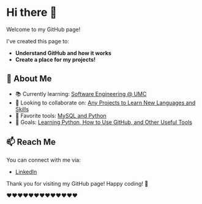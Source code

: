 # Hi there 👋

Welcome to my GitHub page!

I've created this page to:

- **Understand GitHub and how it works**
- **Create a place for my projects!**

## 🌟 About Me

- 📚 Currently learning: <ins> Software Engineering @ UMC </ins>
- 👯 Looking to collaborate on: <ins> Any Projects to Learn New Languages and Skills </ins>
- 🌟 Favorite tools: <ins> MySQL and Python </ins>
- 🎯 Goals: <ins> Learning Python, How to Use GitHub, and Other Useful Tools </ins>

## 📫 Reach Me

You can connect with me via:

- [LinkedIn](https://www.linkedin.com/in/sadie-berry-168297350/)

Thank you for visiting my GitHub page! Happy coding! 🚀

❤❤❤❤❤❤❤❤❤❤❤❤❤
